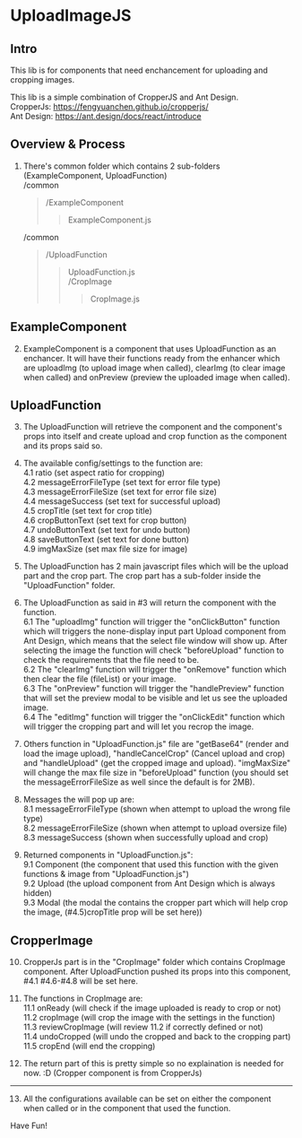 # UploadImageJS 

## Intro

This lib is for components that need enchancement for uploading and cropping images.

This lib is a simple combination of CropperJS and Ant Design.  
CropperJs: https://fengyuanchen.github.io/cropperjs/  
Ant Design: https://ant.design/docs/react/introduce

## Overview & Process

1. There's common folder which contains 2 sub-folders (ExampleComponent, UploadFunction)  
    /common
    > /ExampleComponent
    >> ExampleComponent.js  
    
    /common
    > /UploadFunction 
    >> UploadFunction.js  
    >> /CropImage         
    >>> CropImage.js
  
## ExampleComponent

2. ExampleComponent is a component that uses UploadFunction as an enchancer. It will have their functions ready from the enhancer which are uploadImg (to upload image when called), clearImg (to clear image when called) and onPreview (preview the uploaded image when called).
  
## UploadFunction

3. The UploadFunction will retrieve the component and the component's props into itself and create upload and crop function as the component and its props said so. 

4. The available config/settings to the function are:  
    4.1 ratio (set aspect ratio for cropping)  
    4.2 messageErrorFileType (set text for error file type)  
    4.3 messageErrorFileSize (set text for error file size)  
    4.4 messageSuccess (set text for successful upload)  
    4.5 cropTitle (set text for crop title)  
    4.6 cropButtonText (set text for crop button)  
    4.7 undoButtonText (set text for undo button)  
    4.8 saveButtonText (set text for done button)  
    4.9 imgMaxSize (set max file size for image)

5. The UploadFunction has 2 main javascript files which will be the upload part and the crop part. The crop part has a sub-folder inside the "UploadFunction" folder.

6. The UploadFunction as said in #3 will return the component with the function.  
    6.1 The "uploadImg" function will trigger the "onClickButton" function which will triggers the none-display input part Upload component from Ant Design, which means that the select file window will show up. After selecting the image the function will check "beforeUpload" function to check the requirements that the file need to be.  
    6.2 The "clearImg" function will trigger the "onRemove" function which then clear the file (fileList) or your image.  
    6.3 The "onPreview" function will trigger the "handlePreview" function that will set the preview modal to be visible and let us see the uploaded image.  
    6.4 The "editImg" function will trigger the "onClickEdit" function which will trigger the cropping part and will let you recrop the image.

7. Others function in "UploadFunction.js" file are "getBase64" (render and load the image upload), "handleCancelCrop" (Cancel upload and crop) and "handleUpload" (get the cropped image and upload). "imgMaxSize" will change the max file size in "beforeUpload" function (you should set the messageErrorFileSize as well since the default is for 2MB).

8. Messages the will pop up are:  
    8.1 messageErrorFileType (shown when attempt to upload the wrong file type)  
    8.2 messageErrorFileSize (shown when attempt to upload oversize file)  
    8.3 messageSuccess (shown when successfully upload and crop)  

9. Returned components in "UploadFunction.js":  
    9.1 Component (the component that used this function with the given functions & image from "UploadFunction.js")  
    9.2 Upload (the upload component from Ant Design which is always hidden)  
    9.3 Modal (the modal the contains the cropper part which will help crop the image, (#4.5)cropTitle prop will be set here))
    
## CropperImage

10. CropperJs part is in the "CropImage" folder which contains CropImage component. After UploadFunction pushed its props into this component, #4.1 #4.6-#4.8 will be set here. 

11. The functions in CropImage are:  
    11.1 onReady (will check if the image uploaded is ready to crop or not)  
    11.2 cropImage (will crop the image with the settings in the function)  
    11.3 reviewCropImage (will review 11.2 if correctly defined or not)  
    11.4 undoCropped (will undo the cropped and back to the cropping part)  
    11.5 cropEnd (will end the cropping)

12. The return part of this is pretty simple so no explaination is needed for now. :D (Cropper component is from CropperJs)
  
------
13. All the configurations available can be set on either the component when called or in the component that used the function.
  
Have Fun! 

